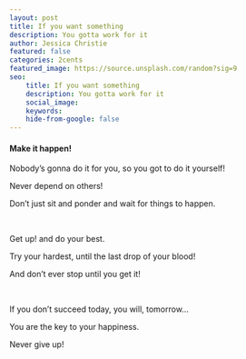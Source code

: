 ```yaml
---
layout: post
title: If you want something
description: You gotta work for it
author: Jessica Christie
featured: false
categories: 2cents
featured_image: https://source.unsplash.com/random?sig=9
seo:
    title: If you want something
    description: You gotta work for it
    social_image:
    keywords:
    hide-from-google: false
---
```

#### Make it happen\!

Nobody’s gonna do it for you, so you got to do it yourself\!

Never depend on others\!

Don’t just sit and ponder and wait for things to happen.

&nbsp;

Get up\! and do your best.

Try your hardest, until the last drop of your blood\!

And don’t ever stop until you get it\!

&nbsp;

If you don’t succeed today, you will, tomorrow…

You are the key to your happiness.

Never give up\!
